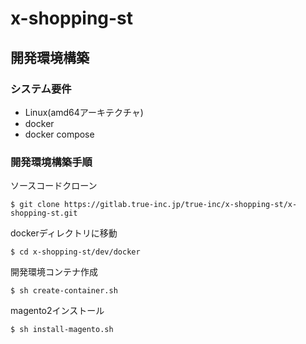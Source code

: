 # x-shopping-st

## 開発環境構築

### システム要件

- Linux(amd64アーキテクチャ)
- docker
- docker compose

### 開発環境構築手順

ソースコードクローン
```shell-sessions
$ git clone https://gitlab.true-inc.jp/true-inc/x-shopping-st/x-shopping-st.git
```

dockerディレクトリに移動
```shell-sessions
$ cd x-shopping-st/dev/docker
```

開発環境コンテナ作成
```shell-sessions
$ sh create-container.sh
```

magento2インストール
```shell-sessions
$ sh install-magento.sh
```
